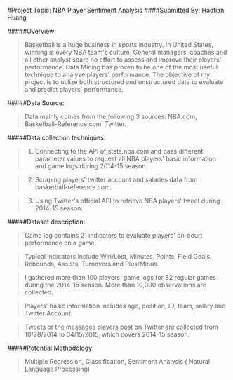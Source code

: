 #Project Topic: NBA Player Sentiment Analysis
####Submitted By: Haotian Huang

#####Overview:

>Basketball is a huge business in sports industry. In United States, winning is every NBA team's culture. General managers, coaches and all other analyst spare no effort to assess and improve their players' performance. Data Mining has proven to be one of the most useful technique to analyze players' performance.
The objective of my project is to utilize both structured and unstructured data to evaluate and predict players' performance.

#####Data Source: 

>Data mainly comes from the following 3 sources: NBA.com, Basketball-Reference.com, Twitter.

#####Data collection techniques:

>1. Connecting to the API of stats.nba.com and pass different parameter values to request all NBA players' basic information and game logs during 2014-15 season.

>2. Scraping players' twitter account and salaries data from basketball-reference.com.

>3. Using Twitter's official API to retrieve NBA players' tweet during 2014-15 season. 

#####Dataset description:

>Game log contains 21 indicators to evaluate players' on-court performance on a game.

  >Typical indicators include Win/Lost, Minutes, Points, Field Goals, Rebounds, Assists, Turnovers and Plus/Minus.
  
  >I gathered more than 100 players' game logs for 82 regular games during the 2014-15 season. More than 10,000 observations are collected.

>Players' basic information includes age, position, ID, team, salary and Twitter Account.

>Tweets or the messages players post on Twitter are collected from 10/28/2014 to 04/15/2015, which covers 2014-15 season.

#####Potential Methodology:

>Multiple Regression, Classification, Sentiment Analysis ( Natural Language Processing)
